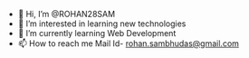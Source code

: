 - 👋 Hi, I’m @ROHAN28SAM
- 👀 I’m interested in learning new technologies
- 🌱 I’m currently learning Web Development 
- 📫 How to reach me Mail Id- rohan.sambhudas@gmail.com

<!---
ROHAN28SAM/ROHAN28SAM is a ✨ special ✨ repository because its `README.md` (this file) appears on your GitHub profile.
You can click the Preview link to take a look at your changes.
--->
